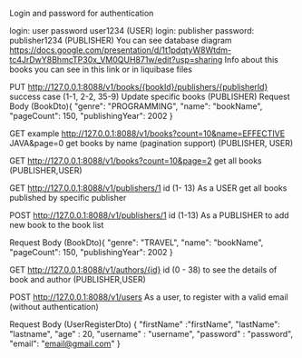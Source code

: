 Login and password for authentication

login: user password user1234 (USER) login: publisher password: publisher1234 (PUBLISHER) You can see database diagram https://docs.google.com/presentation/d/1t1pdqtyW8Wtdm-tc4JrDwY8BhmcTP30x_VM0QUH871w/edit?usp=sharing Info about this books you can see in this link or in liquibase files

PUT http://127.0.0.1:8088/v1/books/{bookId}/publishers/{publisherId} success case (1-1, 2-2, 35-9) Update specific books (PUBLISHER) Request Body (BookDto){ "genre": "PROGRAMMING", "name": "bookName", "pageCount": 150, "publishingYear": 2002 }

GET example http://127.0.0.1:8088/v1/books?count=10&name=EFFECTIVE JAVA&page=0 get books by name (pagination support) (PUBLISHER, USER)

GET http://127.0.0.1:8088/v1/books?count=10&page=2 get all books (PUBLISHER,USER)

GET http://127.0.0.1:8088/v1/publishers/1 id (1- 13) As a USER get all books published by specific publisher

POST http://127.0.0.1:8088/v1/publishers/1 id (1-13) As a PUBLISHER to add new book to the book list

Request Body (BookDto){ "genre": "TRAVEL", "name": "bookName", "pageCount": 150, "publishingYear": 2002 }

GET http://127.0.0.1:8088/v1/authors/{id} id (0 - 38) to see the details of book and author (PUBLISHER,USER)

POST http://127.0.0.1:8088/v1/users As a user, to register with a valid email (without authentication)

Request Body (UserRegisterDto) { "firstName" :"firstName", "lastName": "lastname", "age" : 20,
"username" : "username",
"password" : "password", "email": "email@gmail.com"
}
